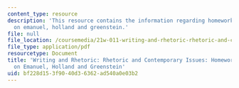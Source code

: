 ```yaml
---
content_type: resource
description: 'This resource contains the information regarding homework 8: questions
  on emanuel, holland and greenstein.'
file: null
file_location: /coursemedia/21w-011-writing-and-rhetoric-rhetoric-and-contemporary-issues-fall-2015/bf228d153f9040d36362ad540a0e03b2_MIT21W_011F15_HW8.pdf
file_type: application/pdf
resourcetype: Document
title: 'Writing and Rhetoric: Rhetoric and Contemporary Issues: Homework 8: Questions
  on Emanuel, Holland and Greenstein'
uid: bf228d15-3f90-40d3-6362-ad540a0e03b2
---
```

